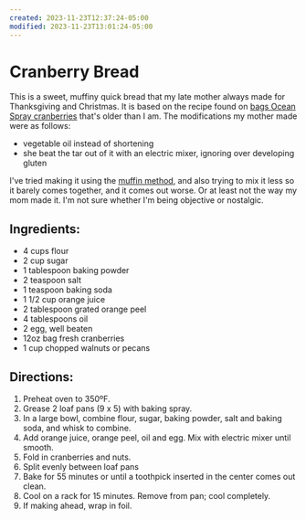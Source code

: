 ```yaml
---
created: 2023-11-23T12:37:24-05:00
modified: 2023-11-23T13:01:24-05:00
---
```


# Cranberry Bread

This is a sweet, muffiny quick bread that my late mother always made for Thanksgiving and Christmas. It is based on the recipe found on [bags Ocean Spray cranberries](https://www.oceanspray.com/en/Recipes/By-Course/Breads-and-Muffins/Classic-Cranberry-Nut-Bread) that's older than I am. The modifications my mother made were as follows:

- vegetable oil instead of shortening
- she beat the tar out of it with an electric mixer, ignoring over developing gluten

I've tried making it using the [muffin method](https://bakinghow.com/the-muffin-method/), and also trying to mix it less so it barely comes together, and it comes out worse. Or at least not the way my mom made it. I'm not sure whether I'm being objective or nostalgic.

## Ingredients:

- 4 cups flour
- 2 cup sugar
- 1 tablespoon baking powder
- 2 teaspoon salt
- 1 teaspoon baking soda
- 1 1/2 cup orange juice
- 2 tablespoon grated orange peel
- 4 tablespoons oil
- 2 egg, well beaten
- 12oz bag fresh cranberries
- 1 cup chopped walnuts or pecans

## Directions:

1. Preheat oven to 350ºF. 
2. Grease 2 loaf pans (9 x 5) with baking spray.
3. In a large bowl, combine flour, sugar, baking powder, salt and baking soda, and whisk to combine. 
4. Add orange juice, orange peel, oil and egg. Mix with electric mixer until smooth.
5. Fold in cranberries and nuts. 
6. Split evenly between loaf pans
7. Bake for 55 minutes or until a toothpick inserted in the center comes out clean.
8. Cool on a rack for 15 minutes. Remove from pan; cool completely. 
9. If making ahead, wrap in foil.
